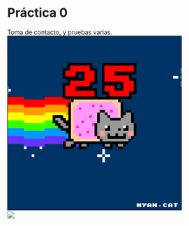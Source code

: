  # Práctica 0

Toma de contacto, y pruebas varias.
<br>
![](Ejercicio2-img1.gif)
<br>
![](Ejercicio2-img2.gif)
